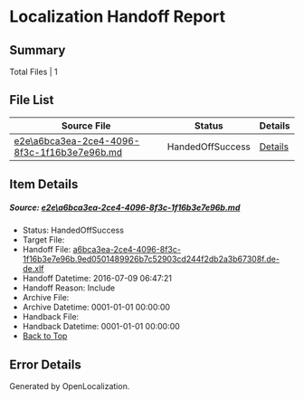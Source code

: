 # <a name='report-top'></a> Localization Handoff Report

## Summary
 Total Files | 1

## File List
 Source File | Status | Details 
 ----------- | ------ | ------- 
 [e2e\a6bca3ea-2ce4-4096-8f3c-1f16b3e7e96b.md](https://github.com/OpenLocalizationTestOrg/oltest/blob/49e3f0f7f637a3df252611033e818deacbad5612/e2e/a6bca3ea-2ce4-4096-8f3c-1f16b3e7e96b.md) | HandedOffSuccess | [Details](#5f85c291c3b1779380758a10871793c7aaa039ef2)

## Item Details
##### <a name='5f85c291c3b1779380758a10871793c7aaa039ef2'></a> Source: [e2e\a6bca3ea-2ce4-4096-8f3c-1f16b3e7e96b.md](https://github.com/OpenLocalizationTestOrg/oltest/blob/49e3f0f7f637a3df252611033e818deacbad5612/e2e/a6bca3ea-2ce4-4096-8f3c-1f16b3e7e96b.md)
* Status: HandedOffSuccess
* Target File: 
* Handoff File: [a6bca3ea-2ce4-4096-8f3c-1f16b3e7e96b.9ed0501489926b7c52903cd244f2db2a3b67308f.de-de.xlf](https://github.com/OpenLocalizationTestOrg/olhandoff-e2e/blob/d98116969283c4a8ecd37ecb580e26ca8de919ec/ol-handoff/OpenLocalizationTestOrg/oltest-dede-fly/ci/ht/a6bca3ea-2ce4-4096-8f3c-1f16b3e7e96b.9ed0501489926b7c52903cd244f2db2a3b67308f.de-de.xlf)
* Handoff Datetime: 2016-07-09 06:47:21
* Handoff Reason: Include
* Archive File: 
* Archive Datetime: 0001-01-01 00:00:00
* Handback File: 
* Handback Datetime: 0001-01-01 00:00:00
* [Back to Top](#report-top)


## Error Details

Generated by OpenLocalization.
